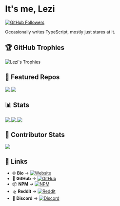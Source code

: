 # It's me, **Lezi**  

[![GitHub Followers](https://img.shields.io/github/followers/user-lezi?color=236ad3&style=for-the-badge&logo=github&label=Follow)](https://github.com/user-lezi)  

Occasionally writes TypeScript, mostly just stares at it.  

## 🏆 GitHub Trophies  

![Lezi's Trophies](https://github-profile-trophy.vercel.app/?username=user-lezi&theme=vue-dark&no-frame=false&no-bg=true&margin-w=4)  

## 📌 Featured Repos  

<a href="https://github.com/user-lezi/bible">
  <img align="center" src="https://github-readme-stats.vercel.app/api/pin/?username=user-lezi&repo=bible&theme=vue-dark&hide_border=true" />
</a>
<a href="https://github.com/user-lezi/leziscript-esolang">
  <img align="center" src="https://github-readme-stats.vercel.app/api/pin/?username=user-lezi&repo=leziscript-esolang&theme=vue-dark&hide_border=true" />
</a>  

## 📊 Stats  

<a href="https://github.com/user-lezi">
  <img align="center" src="https://github-readme-stats.vercel.app/api?username=user-lezi&theme=vue-dark&show_icons=true&hide_border=true&count_private=true" />
</a>
<a href="https://github.com/user-lezi">
  <img align="center" src="https://github-readme-streak-stats.herokuapp.com/?user=user-lezi&theme=vue-dark&hide_border=true" />
</a>
<a href="https://github.com/user-lezi">
  <img align="center" src="https://github-readme-stats.vercel.app/api/top-langs/?username=user-lezi&theme=vue-dark&show_icons=true&hide_border=true&layout=compact" />
</a>  

## 🚀 Contributor Stats  

<a href="https://github.com/user-lezi">
  <img align="center" src="https://github-contributor-stats.vercel.app/api?username=user-lezi&limit=5&theme=vue-dark&combine_all_yearly_contributions=true" />
</a>  

## 🔗 Links  

- 🌐 **Bio** → [![Website](https://img.shields.io/badge/-has.cash/lezi-1da1f2?style=flat-square&logo=internetexplorer&logoColor=white)](https://has.cash/lezi)  
- 🐙 **GitHub** → [![GitHub](https://img.shields.io/badge/-user--lezi-181717?style=flat-square&logo=github&logoColor=white)](https://github.com/user-lezi)  
- 📦 **NPM** → [![NPM](https://img.shields.io/badge/-lezii-CB3837?style=flat-square&logo=npm&logoColor=white)](https://npmjs.com/~lezii)  
- 🛸 **Reddit** → [![Reddit](https://img.shields.io/badge/-u/Intrepid__Intern__2175-FF4500?style=flat-square&logo=reddit&logoColor=white)](https://www.reddit.com/user/Intrepid_Intern_2175)  
- 💬 **Discord** → [![Discord](https://img.shields.io/badge/-butwhylezi-5865F2?style=flat-square&logo=discord&logoColor=white)](https://discord.com/users/910837428862984213)  
